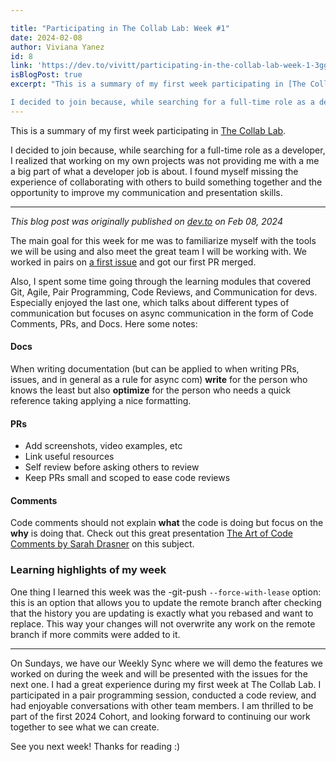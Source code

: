 ```yaml
---

title: "Participating in The Collab Lab: Week #1"
date: 2024-02-08
author: Viviana Yanez
id: 8
link: 'https://dev.to/vivitt/participating-in-the-collab-lab-week-1-3gg6'
isBlogPost: true
excerpt: "This is a summary of my first week participating in [The Collab Lab](https://the-collab-lab.codes/).

I decided to join because, while searching for a full-time role as a developer, I realized that working on my own projects was not providing me with a me a big part of what a developer job is about. I found myself missing the experience of collaborating with others to build something together and the opportunity to improve my communication and presentation skills."
---
```


This is a summary of my first week participating in [The Collab Lab](https://the-collab-lab.codes/).

I decided to join because, while searching for a full-time role as a developer, I realized that working on my own projects was not providing me with a me a big part of what a developer job is about. I found myself missing the experience of collaborating with others to build something together and the opportunity to improve my communication and presentation skills.

---

_This blog post was originally published on [dev.to](https://dev.to/vivitt/participating-in-the-collab-lab-week-1-3gg6) on Feb 08, 2024_

The main goal for this week for me was to familiarize myself with the tools we will be using and also meet the great team I will be working with. We worked in pairs on [a first issue](https://github.com/the-collab-lab/tcl-71-smart-shopping-list/issues/3) and got our first PR merged.

Also, I spent some time going through the learning modules that covered Git, Agile, Pair Programming, Code Reviews, and Communication for devs.
Especially enjoyed the last one, which talks about different types of communication but focuses on async communication in the form of Code Comments, PRs, and Docs. Here some notes:

#### Docs
When writing documentation (but can be applied to when writing PRs, issues, and in general as a rule for async com) **write** for the person who knows the least but also **optimize** for the person who needs a quick reference taking applying a nice formatting.

#### PRs
- Add screenshots, video examples, etc
- Link useful resources
- Self review before asking others to review
- Keep PRs small and scoped to ease code reviews

#### Comments
Code comments should not explain **what** the code is doing but focus on the **why** is doing that. Check out this great presentation [The Art of Code Comments by Sarah Drasner](https://www.youtube.com/watch?v=yhF7OmuIILc&ab_channel=JSConf) on this subject.


### Learning highlights of my week
One thing I learned this week was the -git-push ``--force-with-lease`` option: this is an option that allows you to update the remote branch after checking that the history you are updating is exactly what you rebased and want to replace. This way your changes will not overwrite any work on the remote branch if more commits were added to it.

---

On Sundays, we have our Weekly Sync where we will demo the features we worked on during the week and will be presented with the issues for the next one.
I had a great experience during my first week at The Collab Lab. I participated in a pair programming session, conducted a code review, and had enjoyable conversations with other team members. 
I am thrilled to be part of the first 2024 Cohort, and looking forward to continuing our work together to see what we can create.

See you next week! Thanks for reading :)
